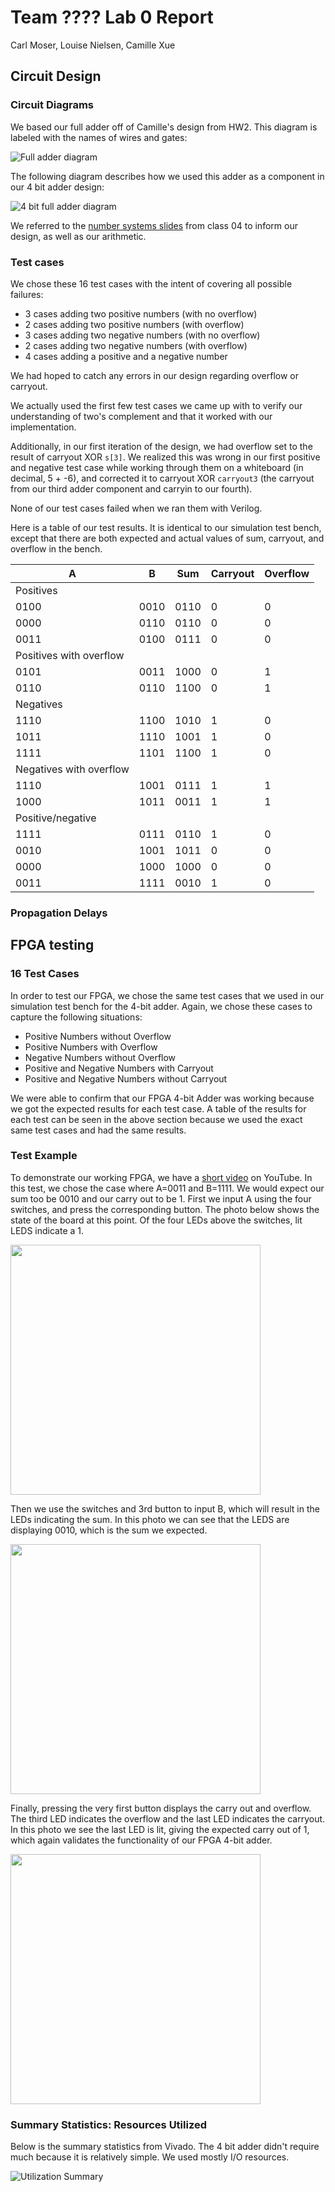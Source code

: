 # Team ???? Lab 0 Report

Carl Moser, Louise Nielsen, Camille Xue

## Circuit Design

### Circuit Diagrams

We based our full adder off of Camille's design from HW2. This diagram is labeled with the names of wires and gates:

![Full adder diagram](/images/full_adder.jpg)

The following diagram describes how we used this adder as a component in our 4 bit adder design:

![4 bit full adder diagram](/images/four_adder.jpg)

We referred to the [number systems slides](https://canvas.instructure.com/courses/1414489/pages/day-04-number-systems) from class 04 to inform our design, as well as our arithmetic.

### Test cases

We chose these 16 test cases with the intent of covering all possible failures:
- 3 cases adding two positive numbers (with no overflow)
- 2 cases adding two positive numbers (with overflow)
- 3 cases adding two negative numbers (with no overflow)
- 2 cases adding two negative numbers (with overflow)
- 4 cases adding a positive and a negative number

We had hoped to catch any errors in our design regarding overflow or carryout.

We actually used the first few test cases we came up with to verify our understanding of two's complement and that it worked with our implementation.

Additionally, in our first iteration of the design, we had overflow set to the result of carryout XOR `s[3]`. We realized this was wrong in our first positive and negative test case while working through them on a whiteboard (in decimal, 5 + -6), and corrected it to carryout XOR `carryout3` (the carryout from our third adder component and carryin to our fourth).

None of our test cases failed when we ran them with Verilog.

Here is a table of our test results. It is identical to our simulation test bench, except that there are both expected and actual values of sum, carryout, and overflow in the bench.

| A | B | Sum | Carryout | Overflow |
| --- | --- | --- | --- | --- |
| Positives | | | | |
| 0100 | 0010 | 0110 | 0 | 0 |
| 0000 | 0110 | 0110 | 0 | 0 |
| 0011 | 0100 | 0111 | 0 | 0 |
| Positives with overflow | | | | |
| 0101 | 0011 | 1000 | 0 | 1 |
| 0110 | 0110 | 1100 | 0 | 1 |
| Negatives | | | | |
| 1110 | 1100 | 1010 | 1 | 0 |
| 1011 | 1110 | 1001 | 1 | 0 |
| 1111 | 1101 | 1100 | 1 | 0 |
| Negatives with overflow | | | | |
| 1110 | 1001 | 0111 | 1 | 1 |
| 1000 | 1011 | 0011 | 1 | 1 |
| Positive/negative | | | | |
| 1111 | 0111 | 0110 | 1 | 0 |
| 0010 | 1001 | 1011 | 0 | 0 |
| 0000 | 1000 | 1000 | 0 | 0 |
| 0011 | 1111 | 0010 | 1 | 0 |


### Propagation Delays

## FPGA testing

### 16 Test Cases
In order to test our FPGA, we chose the same test cases that we used in our simulation test bench for the 4-bit adder. Again, we chose these cases to capture the following situations:
* Positive Numbers without Overflow
* Positive Numbers with Overflow
* Negative Numbers without Overflow
* Positive and Negative Numbers with Carryout
* Positive and Negative Numbers without Carryout

We were able to confirm that our FPGA 4-bit Adder was working because we got the expected results for each test case. A table of the results for each test can be seen in the above section because we used the exact same test cases and had the same results.

### Test Example
To demonstrate our working FPGA, we have a [short video](https://youtu.be/c9_2-7uq8pI) on YouTube. In this test, we chose the case where A=0011 and B=1111. We would expect our sum too be 0010 and our carry out to be 1. First we input A using the four switches, and press the corresponding button. The photo below shows the state of the board at this point. Of the four LEDs above the switches, lit LEDS indicate a 1.

<img src="https://raw.githubusercontent.com/nielsenlouise/Lab0/master/images/FPGA_A.jpg" width="400px" />

Then we use the switches and 3rd button to input B, which will result in the LEDs indicating the sum. In this photo we can see that the LEDS are displaying 0010, which is the sum we expected.

<img src="https://raw.githubusercontent.com/nielsenlouise/Lab0/master/images/FPGA_SUM.jpg" width="400px" />

Finally, pressing the very first button displays the carry out and overflow. The third LED indicates the overflow and the last LED indicates the carryout. In this photo we see the last LED is lit, giving the expected carry out of 1, which again validates
the functionality of our FPGA 4-bit adder.

<img src="https://raw.githubusercontent.com/nielsenlouise/Lab0/master/images/FPGA_CO.jpg" width="400px" />

### Summary Statistics: Resources Utilized

Below is the summary statistics from Vivado. The 4 bit adder didn't require much because it is relatively simple. We used mostly I/O resources.

![Utilization Summary](/images/utilization_summary.png)
